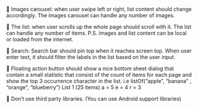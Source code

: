  Images carousel: when user swipe left or right, list content
should change accordingly. The images carousel can
handle any number of images.

 The list: when user scrolls up the whole page should scroll
with it. The list can handle any number of items.
P.S. images and list content can be local or loaded from
the internet.

 Search: Search bar should pin top when it reaches screen
top. When user enter text, it should filter the labels in the
list based on the user input.

 Floating action button should show a nice bottom sheet
dialog that contain a small statistic that consist of the
count of items for each page and show the top 3
occurrence character in the list. i.e
listOf(“apple”, “banana” , “orange”, “blueberry”)
List 1 (25 items)
a = 5
e = 4
r = 3

 Don’t use third party libraries. (You can use Android
support libraries)
